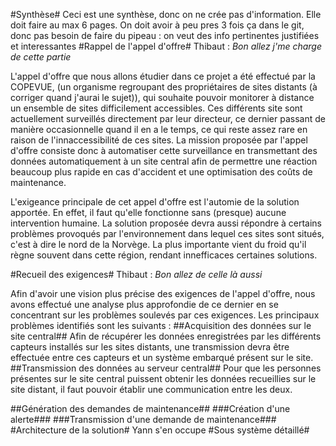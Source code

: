 #Synthèse#
Ceci est une synthèse, donc on ne crée pas d'information.
Elle doit faire au max 6 pages.
On doit avoir à peu pres 3 fois ça dans le git, donc pas besoin de faire du pipeau : on veut des info pertinentes justifiées et interessantes
#Rappel de l'appel d'offre#
Thibaut : _Bon allez j'me charge de cette partie_

L'appel d'offre que nous allons étudier dans ce projet a été effectué par la COPEVUE, (un organisme regroupant des propriétaires de sites distants (à corriger quand j'aurai le sujet)), qui souhaite pouvoir monitorer à distance un ensemble de sites difficilement accessibles.
Ces différents site sont actuellement surveillés directement par leur directeur, ce dernier passant de manière occasionnelle quand il en a le temps, ce qui reste assez rare en raison de l'innaccessibilité de ces sites. La mission 
proposée par l'appel d'offre consiste donc à automatiser cette surveillance en transmettant des données automatiquement à un site central afin de permettre une réaction beaucoup plus rapide en cas d'accident et une optimisation des coûts de maintenance.

L'exigeance principale de cet appel d'offre est l'automie de la solution apportée. En effet, il faut qu'elle fonctionne sans (presque) aucune intervention humaine. La solution proposée devra aussi répondre à certains problèmes provoqués par l'environnement dans lequel ces sites sont situés, c'est à dire le nord de la Norvège. La plus importante vient du froid qu'il règne souvent dans cette région,
rendant innefficaces certaines solutions.

#Recueil des exigences#
Thibaut : _Bon allez de celle là aussi_

Afin d'avoir une vision plus précise des exigences de l'appel d'offre, nous avons effectué une analyse plus approfondie de ce dernier en se concentrant sur les problèmes soulevés par ces exigences. Les principaux problèmes identifiés sont les suivants :
##Acquisition des données sur le site central##
Afin de récupérer les données enregistrées par les différents capteurs installés sur les sites distants, une transmission devra être effectuée entre ces capteurs et un système embarqué présent sur le site.
##Transmission des données au serveur central##
Pour que les personnes présentes sur le site central puissent obtenir les données recueillies sur le site distant, il faut pouvoir établir une communication entre les deux. 

##Génération des demandes de maintenance##
###Création d'une alerte###
###Transmission d'une demande de maintenance###
#Architecture de la solution#
Yann s'en occupe
#Sous système détaillé#
